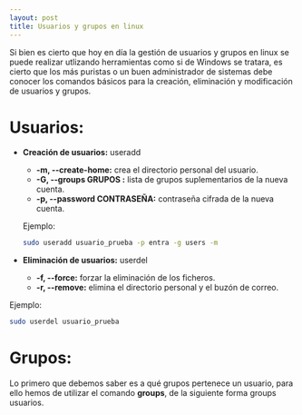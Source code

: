 ```yaml
---
layout: post
title: Usuarios y grupos en linux
---
```


Si bien es cierto que hoy en día la gestión de usuarios y grupos en linux se puede realizar utlizando herramientas como si de Windows se tratara, es cierto que los más puristas o un buen administrador de sistemas debe conocer los comandos básicos para la creación, eliminación y modificación de usuarios y grupos.

# Usuarios:
* **Creación de usuarios:** useradd
  * **-m, --create-home:** crea el directorio personal del usuario.
  * **-G, --groups GRUPOS :** lista de grupos suplementarios de la nueva cuenta.
  * **-p, --password CONTRASEÑA:** contraseña cifrada de la nueva cuenta.
  
  Ejemplo: 
  ``` bash
  sudo useradd usuario_prueba -p entra -g users -m
  ```
 * **Eliminación de usuarios:** userdel
   * **-f, --force:** forzar la eliminación de los ficheros.
   * **-r, --remove:** elimina el directorio personal y el buzón de correo.
   
Ejemplo:
``` bash
sudo userdel usuario_prueba
```
# Grupos:

Lo primero que debemos saber es a qué grupos pertenece un usuario, para ello hemos de utilizar el comando **groups**, de la siguiente forma groups usuarios.




